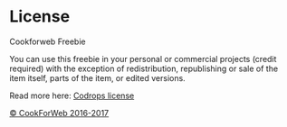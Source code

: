 # License

Cookforweb Freebie

You can use this freebie in your personal or commercial projects (credit required) with the exception of redistribution, republishing or sale of the item itself, parts of the item, or edited versions.

Read more here: [Codrops license](http://www.cookforweb.com/licensing-terms-use/)

[© CookForWeb 2016-2017](http://www.cookforweb.com)







